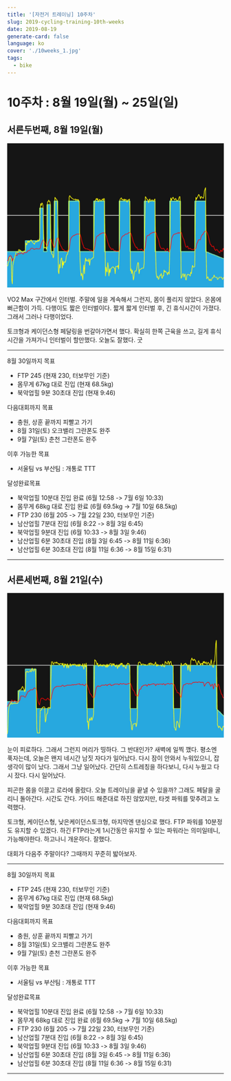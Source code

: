 ```yaml
---
title: '[자전거 트레이닝] 10주차'
slug: 2019-cycling-training-10th-weeks
date: 2019-08-19
generate-card: false
language: ko
cover: './10weeks_1.jpg'
tags:
  - bike
---
```


# 10주차 : 8월 19일(월) ~ 25일(일)

## 서른두번째, 8월 19일(월)

![Spencer +2](./10weeks_1.jpg)

VO2 Max 구간에서 인터벌. 주말에 일을 계속해서 그런지, 몸이 풀리지 않았다. 온몸에 뻐근함이 가득. 다행이도 짧은 인터벌이다. 짧게 짧게 인터벌 후, 긴 휴식시간이 가졌다. 그래서 그러나 다행이었다.

토크형과 케이던스형 페달링을 번갈아가면서 했다. 확실히 한쪽 근육을 쓰고, 길게 휴식시간을 가져가니 인터벌이 할만했다. 오늘도 잘했다. 굿

---

8월 30일까지 목표

- FTP 245 (현재 230, 터보무인 기준)
- 몸무게 67kg 대로 진입 (현재 68.5kg)
- 북악업힐 9분 30초대 진입 (현재 9:46)

다음대회까지 목표

- 충원, 상훈 끝까지 피빨고 가기
- 8월 31일(토) 오크밸리 그란폰도 완주
- 9월 7일(토) 춘천 그란폰도 완주

이후 가능한 목표

- 서울팀 vs 부산팀 : 개통로 TTT

달성완료목표

- 북악업힐 10분대 진입 완료 (6월 12:58 -> 7월 6일 10:33)
- 몸무게 68kg 대로 진입 완료 (6월 69.5kg -> 7월 10일 68.5kg)
- FTP 230 (6월 205 -> 7월 22일 230, 터보무인 기준)
- 남산업힐 7분대 진입 (6월 8:22 -> 8월 3일 6:45)
- 북악업힐 9분대 진입 (6월 10:33 -> 8월 3일 9:46)
- 남산업힐 6분 30초대 진입 (8월 3일 6:45 -> 8월 11일 6:36)
- 남산업힐 6분 30초대 진입 (8월 11일 6:36 -> 8월 15일 6:31)

---

## 서른세번째, 8월 21일(수)

![Lamarck](./10weeks_2.jpg)

눈이 피로하다. 그래서 그런지 머리가 띵하다. 그 반대인가? 새벽에 일찍 깼다. 평소엔 푹자는데, 오늘은 왠지 네시간 남짓 자다가 일어났다. 다시 잠이 안와서 누워있으니, 잡생각이 많이 났다. 그래서 그냥 일어났다. 간단히 스트레칭을 하다보니, 다시 누웠고 다시 잤다. 다시 일어났다.

피곤한 몸을 이끌고 로라에 올랐다. 오늘 트레이닝을 끝낼 수 있을까? 그래도 페달을 굴리니 돌아간다. 시간도 간다. 가이드 해준대로 하진 않았지만, 타겟 파워를 맞추려고 노력했다.

토크형, 케이던스형, 낮은케이던스토크형, 마지막엔 댄싱으로 했다. FTP 파워를 10분정도 유지할 수 있겠다. 하긴 FTP라는게 1시간동안 유지할 수 있는 파워라는 의미일테니, 가능해야한다. 하고나니 개운하다. 잘했다.

대회가 다음주 주말이다? 그때까지 꾸준히 밟아보자.

---

8월 30일까지 목표

- FTP 245 (현재 230, 터보무인 기준)
- 몸무게 67kg 대로 진입 (현재 68.5kg)
- 북악업힐 9분 30초대 진입 (현재 9:46)

다음대회까지 목표

- 충원, 상훈 끝까지 피빨고 가기
- 8월 31일(토) 오크밸리 그란폰도 완주
- 9월 7일(토) 춘천 그란폰도 완주

이후 가능한 목표

- 서울팀 vs 부산팀 : 개통로 TTT

달성완료목표

- 북악업힐 10분대 진입 완료 (6월 12:58 -> 7월 6일 10:33)
- 몸무게 68kg 대로 진입 완료 (6월 69.5kg -> 7월 10일 68.5kg)
- FTP 230 (6월 205 -> 7월 22일 230, 터보무인 기준)
- 남산업힐 7분대 진입 (6월 8:22 -> 8월 3일 6:45)
- 북악업힐 9분대 진입 (6월 10:33 -> 8월 3일 9:46)
- 남산업힐 6분 30초대 진입 (8월 3일 6:45 -> 8월 11일 6:36)
- 남산업힐 6분 30초대 진입 (8월 11일 6:36 -> 8월 15일 6:31)

---
